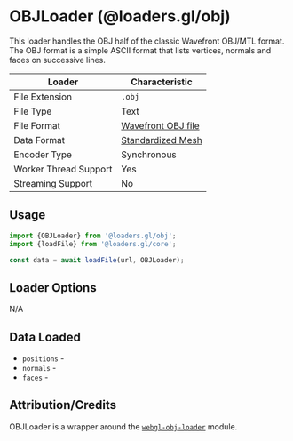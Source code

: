 # OBJLoader (@loaders.gl/obj)

This loader handles the OBJ half of the classic Wavefront OBJ/MTL format. The OBJ format is a simple ASCII format that lists vertices, normals and faces on successive lines.

| Loader                | Characteristic                                                          |
| --------------------- | ----------------------------------------------------------------------- |
| File Extension        | `.obj`                                                                  |
| File Type             | Text                                                                    |
| File Format           | [Wavefront OBJ file](https://en.wikipedia.org/wiki/Wavefront_.obj_file) |
| Data Format           | [Standardized Mesh](docs/api-reference/mesh-loaders/category-mesh.md)   |
| Encoder Type          | Synchronous                                                             |
| Worker Thread Support | Yes                                                                     |
| Streaming Support     | No                                                                      |

## Usage

```js
import {OBJLoader} from '@loaders.gl/obj';
import {loadFile} from '@loaders.gl/core';

const data = await loadFile(url, OBJLoader);
```

## Loader Options

N/A

## Data Loaded

- `positions` -
- `normals` -
- `faces` -

## Attribution/Credits

OBJLoader is a wrapper around the [`webgl-obj-loader`](https://www.npmjs.com/package/webgl-obj-loader) module.
